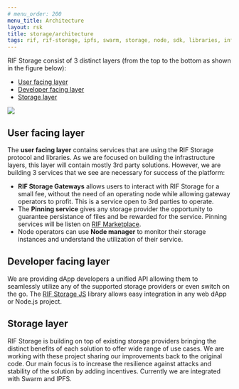 ```yaml
---
# menu_order: 200
menu_title: Architecture
layout: rsk
title: storage/architecture
tags: rif, rif-storage, ipfs, swarm, storage, node, sdk, libraries, infrastructure, protocols, mvp, design, rbtc, defi, decentralized, quick-start, guides, tutorial, networks, dapps, tools, rootstock, rsk, ethereum, smart-contracts, install, get-started, how-to, mainnet, testnet, contracts, wallets, web3, crypto
---
```


RIF Storage consist of 3 distinct layers (from the top to the bottom as shown in the figure below):

- [User facing layer](#user-facing-layer)
- [Developer facing layer](#developer-facing-layer)
- [Storage layer](#storage-layer)

![](/assets/img/rif-storage/architecture.png)

## User facing layer

The **user facing layer** contains services that are using the RIF Storage protocol and libraries. As we are focused on building the infrastructure layers, this layer will contain mostly 3rd party solutions. However, we are building 3 services that we see are necessary for success of the platform:

- **RIF Storage Gateways** allows users to interact with RIF Storage for a small fee, without the need of an operating node while allowing gateway operators to profit. This is a service open to 3rd parties to operate.
- The **Pinning service** gives any storage provider the opportunity to guarantee persistance of files and be rewarded for the service. Pinning services will be listen on [RIF Marketplace](https://www.rifos.org/marketplace).
- Node operators can use **Node manager** to monitor their storage instances and understand the utilization of their service.

## Developer facing layer

We are providing dApp developers a unified API allowing them to seamlessly utilize any of the supported storage providers or even switch on the go. The [RIF Storage JS](/rif/storage/libraries/javascript) library allows easy integration in any web dApp or Node.js project.

## Storage layer

RIF Storage is building on top of existing storage providers bringing the distinct benefits of each solution to offer wide range of use cases. We are working with these project sharing our improvements back to the original code. Our main focus is to increase the resilience against attacks and stability of the solution by adding incentives. Currently we are integrated with Swarm and IPFS.
